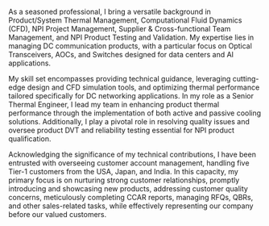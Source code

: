 As a seasoned professional, I bring a versatile background in Product/System Thermal Management, Computational Fluid Dynamics (CFD), NPI Project Management, Supplier & Cross-functional Team Management, and NPI Product Testing and Validation. My expertise lies in managing DC communication products, with a particular focus on Optical Transceivers, AOCs, and Switches designed for data centers and AI applications.

My skill set encompasses providing technical guidance, leveraging cutting-edge design and CFD simulation tools, and optimizing thermal performance tailored specifically for DC networking applications. In my role as a Senior Thermal Engineer, I lead my team in enhancing product thermal performance through the implementation of both active and passive cooling solutions. Additionally, I play a pivotal role in resolving quality issues and oversee product DVT and reliability testing essential for NPI product qualification.

Acknowledging the significance of my technical contributions, I have been entrusted with overseeing customer account management, handling five Tier-1 customers from the USA, Japan, and India. In this capacity, my primary focus is on nurturing strong customer relationships, promptly introducing and showcasing new products, addressing customer quality concerns, meticulously completing CCAR reports, managing RFQs, QBRs, and other sales-related tasks, while effectively representing our company before our valued customers.
